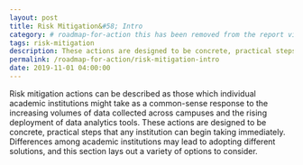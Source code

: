 ```yaml
---
layout: post
title: Risk Mitigation&#58; Intro
category: # roadmap-for-action this has been removed from the report view as it's repeated in 2019-11-01-three-categories-of-action.md. It could be helpful on threads, so it's not deleted.
tags: risk-mitigation
description: These actions are designed to be concrete, practical steps that any institution can begin taking immediately.
permalink: /roadmap-for-action/risk-mitigation-intro
date: 2019-11-01 04:00:00
---
```


Risk mitigation actions can be described as those which individual academic institutions might take as a common-sense response to the increasing volumes of data collected across campuses and the rising deployment of data analytics tools. These actions are designed to be concrete, practical steps that any institution can begin taking immediately. Differences among academic institutions may lead to adopting different solutions, and this section lays out a variety of options to consider.

